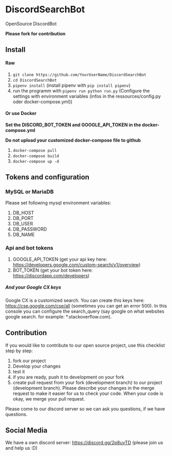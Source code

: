 # DiscordSearchBot
OpenSource DiscordBot

**Please fork for contribution**

## Install

#### Raw
1. ``git clone https://github.com/YourUserName/DiscordSearchBot``
2. ``cd DiscordSearchBot``
3. ``pipenv install`` (install pipenv with ``pip install pipenv``)
4. run the programm with ``pipenv run python run.py`` (Configure the settings with environment variables (infos in the ressources/config.py oder docker-compose.yml))

#### Or use Docker
**Set the DISCORD_BOT_TOKEN and GOOGLE_API_TOKEN in the docker-compose.yml**

**Do not upload your customized docker-compose file to github**
1. ``docker-compose pull``
2. ``docker-compose build``
3. ``docker-compose up -d``

## Tokens and configuration

### MySQL or MariaDB

Please set following mysql environment variables:
1. DB_HOST
2. DB_PORT
3. DB_USER
4. DB_PASSWORD
5. DB_NAME

### Api and bot tokens

1. GOOGLE_API_TOKEN (get your api key here: https://developers.google.com/custom-search/v1/overview)
2. BOT_TOKEN (get your bot token here: https://discordapp.com/developers)

##### And your Google CX keys

Google CX is a customized search. You can create this keys here: https://cse.google.com/cse/all (sometimes you can get an error 500).
In this console you can configure the search_query (say google on what websites google search. for example: *.stackoverflow.com).

## Contribution

If you would like to contribute to our open source project, use this checklist step by step:

1. fork our project
2. Develop your changes
3. test it
4. if you are ready, push it to development on your fork
5. create pull request from your fork (development branch) to our project (development branch).
Please describe your changes in the merge request to make it easier for us to check your code.
When your code is okay, we merge your pull request.

Please come to our discord server so we can ask you questions, if we have questions.

## Social Media

We have a own discord server: https://discord.gg/2p8uvTD (please join us and help us :D)
